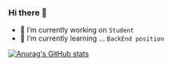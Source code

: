 ### Hi there 👋

- 🔭 I’m currently working on `Student`
- 🌱 I’m currently learning ... `BackEnd position`

[![Anurag's GitHub stats](https://github-readme-stats.vercel.app/api?username=HwaGyeong&count_private=true&show_icons=true?theme=synthwave)](https://github.com/anuraghazra/github-readme-stats)


